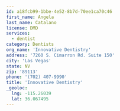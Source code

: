 ```yaml
---
id: a18fcb99-1bbe-4e52-8b7d-70ee1ca70c46
first_name: Angela
last_name: Catalano
license: DMD
services:
  - dentist
category: Dentists
org_name: 'Innovative Dentistry'
address: '7260 S. Cimarron Rd. Suite 150'
city: 'Las Vegas'
state: NV
zip: '89113'
phone: '(702) 407-9990'
title: 'Innovative Dentistry'
_geoloc:
  lng: -115.26039
  lat: 36.067495
---
```

